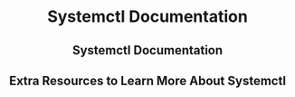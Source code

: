 # <p style="text-align: center;"> Systemctl Documentation</p>

## <p style="text-align: center;"> Systemctl Documentation</p>


## <p style="text-align: center;"> Extra Resources to Learn More About Systemctl</p>
